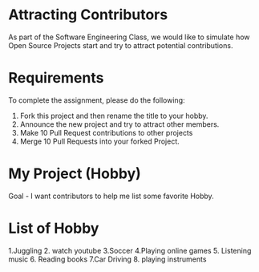 # Attracting Contributors
As part of the Software Engineering Class, we would like to simulate how Open Source Projects start and try to attract potential contributions.

# Requirements
To complete the assignment, please do the following:
1. Fork this project and then rename the title to your hobby. 
2. Announce the new project and try to attract other members.
3. Make 10 Pull Request contributions to other projects
4. Merge 10 Pull Requests into your forked Project.

# My Project (Hobby)
Goal - I want contributors to help me list some favorite Hobby.

# List of Hobby
1.Juggling
2. watch youtube
3.Soccer
4.Playing online games
5. Listening music
6. Reading books
7.Car Driving
8. playing instruments
